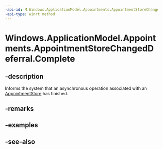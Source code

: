 ----api-id: M:Windows.ApplicationModel.Appointments.AppointmentStoreChangedDeferral.Complete
-api-type: winrt method
---<!-- Method syntaxpublic void Complete()--># Windows.ApplicationModel.Appointments.AppointmentStoreChangedDeferral.Complete## -descriptionInforms the system that an asynchronous operation associated with an [AppointmentStore](appointmentstore.md) has finished.## -remarks## -examples## -see-also
